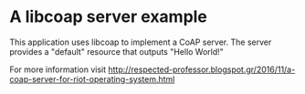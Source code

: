 A libcoap server example
========================

This application uses libcoap to implement a CoAP server. The server provides
a "default" resource that outputs "Hello World!"

For more information visit http://respected-professor.blogspot.gr/2016/11/a-coap-server-for-riot-operating-system.html
